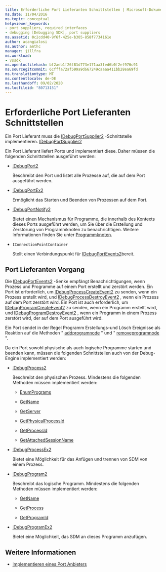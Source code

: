 ```yaml
---
title: Erforderliche Port Lieferanten Schnittstellen | Microsoft-Dokumentation
ms.date: 11/04/2016
ms.topic: conceptual
helpviewer_keywords:
- port suppliers, required interfaces
- debugging [Debugging SDK], port suppliers
ms.assetid: 0c2cdd40-9f6f-425e-b305-858f7734161e
author: acangialosi
ms.author: anthc
manager: jillfra
ms.workload:
- vssdk
ms.openlocfilehash: bf2aeb1f26f81d773e171aa3fed6b0f2ef976c91
ms.sourcegitcommit: 6cfffa72af599a9d667249caaaa411bb28ea69fd
ms.translationtype: MT
ms.contentlocale: de-DE
ms.lasthandoff: 09/02/2020
ms.locfileid: "80713151"
---
```

# <a name="required-port-supplier-interfaces"></a>Erforderliche Port Lieferanten Schnittstellen
Ein Port Lieferant muss die [IDebugPortSupplier2](../../extensibility/debugger/reference/idebugportsupplier2.md) -Schnittstelle implementieren. [IDebugPortSupplier2](../../extensibility/debugger/reference/idebugportsupplier2.md)

 Ein Port Lieferant liefert Ports und implementiert diese. Daher müssen die folgenden Schnittstellen ausgeführt werden:

- [IDebugPort2](../../extensibility/debugger/reference/idebugport2.md)

  Beschreibt den Port und listet alle Prozesse auf, die auf dem Port ausgeführt werden.

- [IDebugPortEx2](../../extensibility/debugger/reference/idebugportex2.md)

  Ermöglicht das Starten und Beenden von Prozessen auf dem Port.

- [IDebugPortNotify2](../../extensibility/debugger/reference/idebugportnotify2.md)

  Bietet einen Mechanismus für Programme, die innerhalb des Kontexts dieses Ports ausgeführt werden, um Sie über die Erstellung und Zerstörung von Programmknoten zu benachrichtigen. Weitere Informationen finden Sie unter [Programmknoten](../../extensibility/debugger/program-nodes.md).

- `IConnectionPointContainer`

  Stellt einen Verbindungspunkt für [IDebugPortEvents2](../../extensibility/debugger/reference/idebugportevents2.md)bereit.

## <a name="port-supplier-operation"></a>Port Lieferanten Vorgang
 Die [IDebugPortEvents2](../../extensibility/debugger/reference/idebugportevents2.md) -Senke empfängt Benachrichtigungen, wenn Prozess und Programme auf einem Port erstellt und zerstört werden. Ein Port ist erforderlich, um [IDebugProcessCreateEvent2](../../extensibility/debugger/reference/idebugprocesscreateevent2.md) zu senden, wenn ein Prozess erstellt wird, und [IDebugProcessDestroyEvent2](../../extensibility/debugger/reference/idebugprocessdestroyevent2.md) , wenn ein Prozess auf dem Port zerstört wird. Ein Port ist auch erforderlich, um [IDebugProgramCreateEvent2](../../extensibility/debugger/reference/idebugprogramcreateevent2.md) zu senden, wenn ein Programm erstellt wird, und [IDebugProgramDestroyEvent2](../../extensibility/debugger/reference/idebugprogramdestroyevent2.md) , wenn ein Programm in einem Prozess zerstört wird, der auf dem Port ausgeführt wird.

 Ein Port sendet in der Regel Programm Erstellungs-und Lösch Ereignisse als Reaktion auf die Methoden " [addprogramnode](../../extensibility/debugger/reference/idebugportnotify2-addprogramnode.md) " und " [removeprogramnode](../../extensibility/debugger/reference/idebugportnotify2-removeprogramnode.md) ".

 Da ein Port sowohl physische als auch logische Programme starten und beenden kann, müssen die folgenden Schnittstellen auch von der Debug-Engine implementiert werden:

- [IDebugProcess2](../../extensibility/debugger/reference/idebugprocess2.md)

  Beschreibt den physischen Prozess. Mindestens die folgenden Methoden müssen implementiert werden:

  - [EnumPrograms](../../extensibility/debugger/reference/idebugprocess2-enumprograms.md)

  - [GetName](../../extensibility/debugger/reference/idebugprocess2-getname.md)

  - [GetServer](../../extensibility/debugger/reference/idebugprocess2-getserver.md)

  - [GetPhysicalProcessId](../../extensibility/debugger/reference/idebugprocess2-getphysicalprocessid.md)

  - [GetProcessId](../../extensibility/debugger/reference/idebugprocess2-getprocessid.md)

  - [GetAttachedSessionName](../../extensibility/debugger/reference/idebugprocess2-getattachedsessionname.md)

- [IDebugProcessEx2](../../extensibility/debugger/reference/idebugprocessex2.md)

  Bietet eine Möglichkeit für das Anfügen und trennen von SDM von einem Prozess.

- [IDebugProgram2](../../extensibility/debugger/reference/idebugprogram2.md)

  Beschreibt das logische Programm. Mindestens die folgenden Methoden müssen implementiert werden:

  - [GetName](../../extensibility/debugger/reference/idebugprogram2-getname.md)

  - [GetProcess](../../extensibility/debugger/reference/idebugprogram2-getprocess.md)

  - [GetProgramId](../../extensibility/debugger/reference/idebugprogram2-getprogramid.md)

- [IDebugProgramEx2](../../extensibility/debugger/reference/idebugprogramex2.md)

  Bietet eine Möglichkeit, das SDM an dieses Programm anzufügen.

## <a name="see-also"></a>Weitere Informationen
- [Implementieren eines Port Anbieters](../../extensibility/debugger/implementing-a-port-supplier.md)
